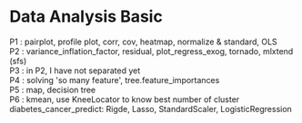 # Data Analysis Basic
P1 : pairplot, profile plot, corr, cov, heatmap, normalize & standard, OLS \
P2 : variance_inflation_factor, residual, plot_regress_exog, tornado, mlxtend (sfs) \
P3 : in P2, I have not separated yet \
P4 : solving 'so many feature', tree.feature_importances \
P5 : map, decision tree \
P6 : kmean, use KneeLocator to know best number of cluster \
diabetes_cancer_predict: Rigde, Lasso, StandardScaler, LogisticRegression
